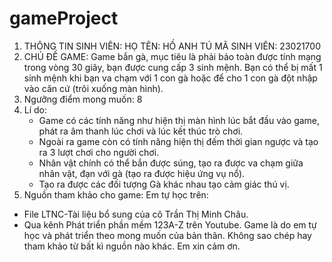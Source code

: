 # gameProject
1. THÔNG TIN SINH VIÊN:
   HỌ TÊN: HỒ ANH TÚ
   MÃ SINH VIÊN: 23021700
2. CHỦ ĐỀ GAME: Game bắn gà, mục tiêu là phải bảo toàn được tính mạng trong vòng 30 giây, bạn được cung cấp 3 sinh mệnh. Bạn có thể bị mất 1 sinh mệnh khi bạn va chạm với 1 con gà hoặc để cho 1 con gà đột nhập vào căn cứ (trôi xuống màn hình).
3. Ngưỡng điểm mong muốn: 8
4. Lí do:
   - Game có các tính năng như hiện thị màn hình lúc bắt đầu vào game, phát ra âm thanh lúc chơi và lúc kết thúc trò chơi.
   - Ngoài ra game còn có tính năng hiện thị đếm thời gian ngược và tạo ra 3 lượt chơi cho người chơi.
   - Nhân vật chính có thể bắn được súng, tạo ra được va chạm giữa nhân vật, đạn với gà (tạo ra được hiệu ứng vụ nổ).
   - Tạo ra được các đối tượng Gà khác nhau tạo cảm giác thú vị.
 5. Nguồn tham khảo cho game: Em tự học trên:
   - File LTNC-Tài liệu bổ sung của cô Trần Thị Minh Châu.
   - Qua kênh Phát triển phần mềm 123A-Z trên Youtube.
 Game là do em tự học và phát triển theo mong muốn của bản thân. Không sao chép hay tham khảo từ bất kì nguồn nào khác. Em xin cảm ơn.
     

 
